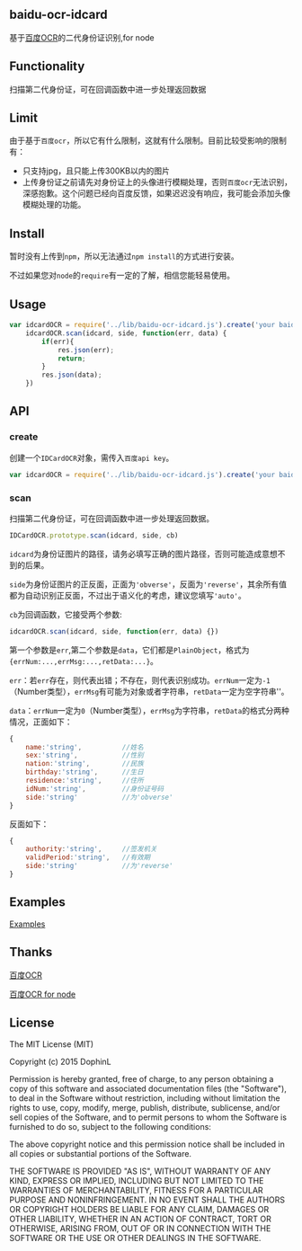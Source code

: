 ## baidu-ocr-idcard
基于[百度OCR](http://apistore.baidu.com/apiworks/servicedetail/146.html)的二代身份证识别,for node

## Functionality
扫描第二代身份证，可在回调函数中进一步处理返回数据

## Limit
由于基于`百度ocr`，所以它有什么限制，这就有什么限制。目前比较受影响的限制有：
- 只支持jpg，且只能上传300KB以内的图片
- 上传身份证之前请先对身份证上的头像进行模糊处理，否则`百度ocr`无法识别，深感抱歉。这个问题已经向百度反馈，如果迟迟没有响应，我可能会添加头像模糊处理的功能。 

## Install
暂时没有上传到`npm`，所以无法通过`npm install`的方式进行安装。

不过如果您对`node`的`require`有一定的了解，相信您能轻易使用。

## Usage
```javascript
var idcardOCR = require('../lib/baidu-ocr-idcard.js').create('your baidu api key');
    idcardOCR.scan(idcard, side, function(err, data) {
        if(err){
            res.json(err);
            return;
        }
        res.json(data);
    })
```

## API
### create
创建一个`IDCardOCR`对象，需传入`百度api key`。
```javascript
var idcardOCR = require('../lib/baidu-ocr-idcard.js').create('your baidu api key');
```

### scan
扫描第二代身份证，可在回调函数中进一步处理返回数据。
```javascript
IDCardOCR.prototype.scan(idcard, side, cb)
```
`idcard`为身份证图片的路径，请务必填写正确的图片路径，否则可能造成意想不到的后果。

`side`为身份证图片的正反面，正面为`'obverse'`，反面为`'reverse'`，其余所有值都为自动识别正反面，不过出于语义化的考虑，建议您填写`'auto'`。

`cb`为回调函数，它接受两个参数:
```javascript
idcardOCR.scan(idcard, side, function(err, data) {})
```
第一个参数是`err`,第二个参数是`data`，它们都是`PlainObject`，格式为`{errNum:...,errMsg:...,retData:...}`。

`err`：若`err`存在，则代表出错；不存在，则代表识别成功。`errNum`一定为`-1`（Number类型），`errMsg`有可能为对象或者字符串，`retData`一定为空字符串''。

`data`：`errNum`一定为`0`（Number类型），`errMsg`为字符串，`retData`的格式分两种情况，正面如下：
```javascript
{
	name:'string',			//姓名
	sex:'string',			//性别
	nation:'string',		//民族
	birthday:'string',		//生日
	residence:'string',		//住所
	idNum:'string',			//身份证号码
	side:'string'			//为'obverse'
}
```
反面如下：
```javascript
{
	authority:'string',		//签发机关
	validPeriod:'string',	//有效期
	side:'string'			//为'reverse'
}
```

## Examples
[Examples](https://github.com/DophinL/baidu-ocr-idcard/tree/master/examples)

## Thanks
[百度OCR](http://apistore.baidu.com/apiworks/servicedetail/146.html)

[百度OCR for node](https://github.com/JeremyWei/baidu-ocr)

## License
The MIT License (MIT)

Copyright (c) 2015 DophinL

Permission is hereby granted, free of charge, to any person obtaining a copy
of this software and associated documentation files (the "Software"), to deal
in the Software without restriction, including without limitation the rights
to use, copy, modify, merge, publish, distribute, sublicense, and/or sell
copies of the Software, and to permit persons to whom the Software is
furnished to do so, subject to the following conditions:

The above copyright notice and this permission notice shall be included in all
copies or substantial portions of the Software.

THE SOFTWARE IS PROVIDED "AS IS", WITHOUT WARRANTY OF ANY KIND, EXPRESS OR
IMPLIED, INCLUDING BUT NOT LIMITED TO THE WARRANTIES OF MERCHANTABILITY,
FITNESS FOR A PARTICULAR PURPOSE AND NONINFRINGEMENT. IN NO EVENT SHALL THE
AUTHORS OR COPYRIGHT HOLDERS BE LIABLE FOR ANY CLAIM, DAMAGES OR OTHER
LIABILITY, WHETHER IN AN ACTION OF CONTRACT, TORT OR OTHERWISE, ARISING FROM,
OUT OF OR IN CONNECTION WITH THE SOFTWARE OR THE USE OR OTHER DEALINGS IN THE
SOFTWARE.